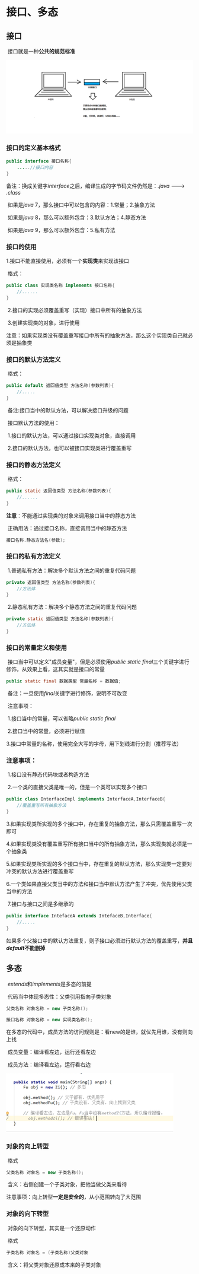 # 接口、多态

## 接口

​	接口就是一种**公共的规范标准**

![](../images/5.png)

### 接口的定义基本格式

```java
public interface 接口名称{
    .....//接口内容
}
```

​	备注：换成关键字*interface*之后，编译生成的字节码文件仍然是：*.java* ---> *.class*

​	如果是*java* 7，那么接口中可以包含的内容：1.常量；2.抽象方法

​	如果是*java* 8，那么可以额外包含：3.默认方法；4.静态方法	

​	如果是*java* 9，那么可以额外包含：5.私有方法

### 接口的使用

​	1.接口不能直接使用，必须有一个**实现类**来实现该接口

​	格式：

```java
public class 实现类名称 implements 接口名称{
    //......
}
```

​	2.接口的实现必须覆盖重写（实现）接口中所有的抽象方法

​	3.创建实现类的对象，进行使用

​	注意：如果实现类没有覆盖重写接口中所有的抽象方法，那么这个实现类自己就必须是抽象类

### 接口的默认方法定义

​	格式：

```java
public default 返回值类型 方法名称(参数列表){
    //.....
}
```

​	备注:接口当中的默认方法，可以解决接口升级的问题

​	接口默认方法的使用：

​	1.接口的默认方法，可以通过接口实现类对象，直接调用

​	2.接口的默认方法，也可以被接口实现类进行覆盖重写

### 接口的静态方法定义

​	格式：

```java
public static 返回值类型 方法名称(参数列表){
    //......
}
```

​	**注意**：不能通过实现类的对象来调用接口当中的静态方法

​	正确用法：通过接口名称，直接调用当中的静态方法

```java
接口名称.静态方法名(参数);
```

### 接口的私有方法定义

​	1.普通私有方法：解决多个默认方法之间的重复代码问题

```java
private 返回值类型 方法名称(参数列表){
    //方法体
}
```

​	2.静态私有方法：解决多个静态方法之间的重复代码问题

```java
private static 返回值类型 方法名称(参数列表){
	//方法体
}
```

### 接口的常量定义和使用

​	接口当中可以定义"成员变量"，但是必须使用*public static final*三个关键字进行修饰，从效果上看，这其实就是接口的常量

```java
public static final 数据类型 常量名称 = 数据值;
```

​	备注：一旦使用*final*关键字进行修饰，说明不可改变

​	注意事项：

​	1.接口当中的常量，可以省略*public static final*

​	2.接口当中的常量，必须进行赋值

​	3.接口中常量的名称，使用完全大写的字母，用下划线进行分割（推荐写法）

### 注意事项：

​	1.接口没有静态代码块或者构造方法

​	2.一个类的直接父类是唯一的，但是一个类可以实现多个接口

```java
public class InterfaceImpl implements InterfaceA,InterfaceB{
    //覆盖重写所有抽象方法
} 
```

​	3.如果实现类所实现的多个接口中，存在重复的抽象方法，那么只需覆盖重写一次即可

​	4.如果实现类没有覆盖重写所有接口当中的所有抽象方法，那么实现类就必须是一个抽象类

​	5.如果实现类所实现的多个接口当中，存在重复的默认方法，那么实现类一定要对冲突的默认方法进行覆盖重写

​	6.一个类如果直接父类当中的方法和接口当中默认方法产生了冲突，优先使用父类当中的方法

​	7.接口与接口之间是多继承的

```java
public interface IntefaceA extends IntefaceB,Interface{
    //.....
}
```

​	如果多个父接口中的默认方法重复，则子接口必须进行默认方法的覆盖重写，**并且*default*不能删掉**

## 多态

​	*extends*和*implements*是多态的前提

​	代码当中体现多态性：父类引用指向子类对象

```java
父类名称 对象名称 = new 子类名称();
```

```java
接口名称 对象名称 = new 实现类名称();
```

​	在多态的代码中，成员方法的访问规则是：看new的是谁，就优先用谁，没有则向上找

​	成员变量：编译看左边，运行还看左边

​	成员方法：编译看左边，运行看右边

![](../images/6.PNG)

### 对象的向上转型

​	格式

```java
父类名称 对象名 = new 子类名称();
```

​	含义：右侧创建一个子类对象，把他当做父类来看待

​	注意事项：向上转型**一定是安全的**，从小范围转向了大范围



### 对象的向下转型

​	对象的向下转型，其实是一个还原动作

​	格式

```java
子类名称 对象名 = (子类名称)父类对象
```

​	含义：将父类对象还原成本来的子类对象